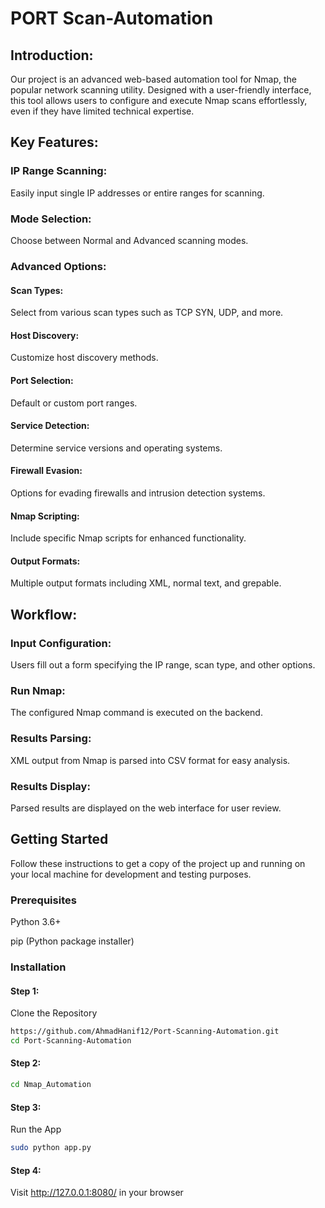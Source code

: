 
# PORT Scan-Automation 

## Introduction:
Our project is an advanced web-based automation tool for Nmap, the popular network scanning utility. Designed with a user-friendly interface, this tool allows users to configure and execute Nmap scans effortlessly, even if they have limited technical expertise.

## Key Features:
### IP Range Scanning: 
Easily input single IP addresses or entire ranges for scanning.
### Mode Selection: 
Choose between Normal and Advanced scanning modes.
### Advanced Options:
#### Scan Types: 
Select from various scan types such as TCP SYN, UDP, and more.
#### Host Discovery: 
Customize host discovery methods.
#### Port Selection: 
Default or custom port ranges.
#### Service Detection: 
Determine service versions and operating systems.
#### Firewall Evasion: 
Options for evading firewalls and intrusion detection systems.
#### Nmap Scripting: 
Include specific Nmap scripts for enhanced functionality.
#### Output Formats: 
Multiple output formats including XML, normal text, and grepable.

## Workflow:
### Input Configuration: 
Users fill out a form specifying the IP range, scan type, and other options.
### Run Nmap: 
The configured Nmap command is executed on the backend.
### Results Parsing: 
XML output from Nmap is parsed into CSV format for easy analysis.
### Results Display: 
Parsed results are displayed on the web interface for user review.

## Getting Started
Follow these instructions to get a copy of the project up and running on your local machine for development and testing purposes.

### Prerequisites
Python 3.6+

pip (Python package installer)

### Installation

#### Step 1:
Clone the Repository

```bash
https://github.com/AhmadHanif12/Port-Scanning-Automation.git
cd Port-Scanning-Automation
```
#### Step 2:

```bash
cd Nmap_Automation
```
#### Step 3:
Run the App
```bash
sudo python app.py
```

#### Step 4:
Visit http://127.0.0.1:8080/ in your browser






